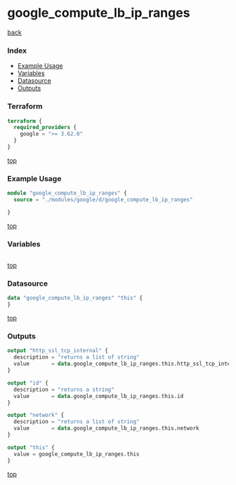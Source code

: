 # google_compute_lb_ip_ranges

[back](../google.md)

### Index

- [Example Usage](#example-usage)
- [Variables](#variables)
- [Datasource](#datasource)
- [Outputs](#outputs)

### Terraform

```terraform
terraform {
  required_providers {
    google = ">= 3.62.0"
  }
}
```

[top](#index)

### Example Usage

```terraform
module "google_compute_lb_ip_ranges" {
  source = "./modules/google/d/google_compute_lb_ip_ranges"

}
```

[top](#index)

### Variables

```terraform
```

[top](#index)

### Datasource

```terraform
data "google_compute_lb_ip_ranges" "this" {
}
```

[top](#index)

### Outputs

```terraform
output "http_ssl_tcp_internal" {
  description = "returns a list of string"
  value       = data.google_compute_lb_ip_ranges.this.http_ssl_tcp_internal
}

output "id" {
  description = "returns a string"
  value       = data.google_compute_lb_ip_ranges.this.id
}

output "network" {
  description = "returns a list of string"
  value       = data.google_compute_lb_ip_ranges.this.network
}

output "this" {
  value = google_compute_lb_ip_ranges.this
}
```

[top](#index)